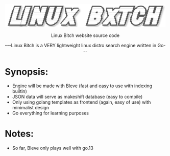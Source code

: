![](https://github.com/nickmancari/linux_bxtch/blob/master/images/Logo2.png)


<p align='center'> Linux Bitch website source code </p>

<p align='center'> ---Linux Bitch is a VERY lightweight linux distro search engine written in Go--- </p>

<p></p>

# Synopsis:
* Engine will be made with Bleve (fast and easy to use with indexing builtin)
* JSON data will serve as makeshift database (easy to compile)
* Only using golang templates as frontend (again, easy of use) with minimalist design
* Go everything for learning purposes

# Notes:
- So far, Bleve only plays well with go.13
